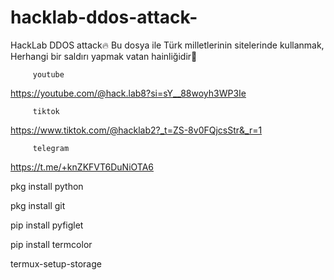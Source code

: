 # hacklab-ddos-attack-
HackLab DDOS attack🔥
Bu dosya ile Türk milletlerinin sitelerinde kullanmak, Herhangi bir saldırı yapmak vatan hainliğidir🤗

         youtube
https://youtube.com/@hack.lab8?si=sY__88woyh3WP3Ie

         tiktok
https://www.tiktok.com/@hacklab2?_t=ZS-8v0FQjcsStr&_r=1

         telegram
https://t.me/+knZKFVT6DuNiOTA6

   pkg install python
   
   pkg install git
   
   pip install pyfiglet
   
   pip install termcolor
   
   termux-setup-storage
